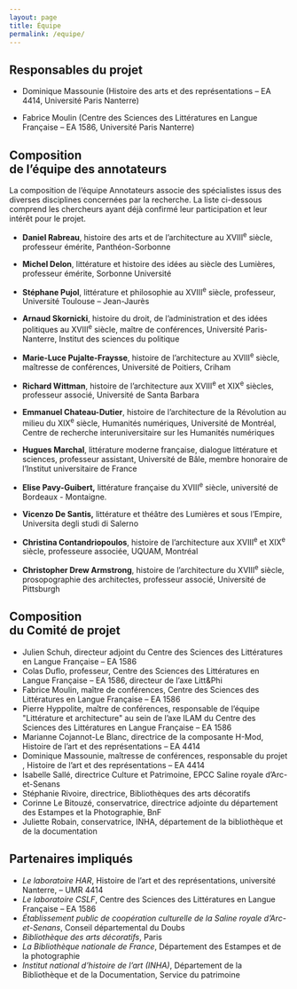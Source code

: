 ```yaml
---
layout: page
title: Équipe
permalink: /equipe/
---
```


## Responsables du projet

-   Dominique Massounie 
    (Histoire des arts et des représentations – EA 4414, Université Paris Nanterre)

-   Fabrice Moulin 
    (Centre des Sciences des Littératures en Langue Française – EA 1586, Université Paris Nanterre)

## Composition <br/>de l’équipe des annotateurs

La composition de l’équipe Annotateurs associe des spécialistes issus des diverses disciplines concernées par la recherche. La liste ci-dessous comprend les chercheurs ayant déjà confirmé leur participation et leur intérêt pour le projet.

-   **Daniel Rabreau**, histoire des arts et de l’architecture au XVIII<sup>e</sup> siècle, professeur émérite, Panthéon-Sorbonne

-   **Michel Delon**, littérature et histoire des idées au siècle des Lumières, professeur émérite, Sorbonne Université

-   **Stéphane Pujol**, littérature et philosophie au XVIII<sup>e</sup> siècle, professeur, Université Toulouse – Jean-Jaurès

-   **Arnaud Skornicki**, histoire du droit, de l’administration et des idées politiques au XVIII<sup>e</sup> siècle, maître de conférences, Université Paris-Nanterre, Institut des sciences du politique

-   **Marie-Luce Pujalte-Fraysse**, histoire de l’architecture au XVIII<sup>e</sup> siècle, maîtresse de conférences, Université de Poitiers, Criham

-   **Richard Wittman**, histoire de l’architecture aux XVIII<sup>e</sup> et XIX<sup>e</sup> siècles, professeur associé, Université de Santa Barbara

-   **Emmanuel Chateau-Dutier**, histoire de l’architecture de la Révolution au milieu du XIX<sup>e</sup> siècle, Humanités numériques, Université de Montréal, Centre de recherche interuniversitaire sur les Humanités numériques

-   **Hugues Marchal**, littérature moderne française, dialogue littérature et sciences, professeur assistant, Université de Bâle, membre honoraire de l’Institut universitaire de France

-   **Elise Pavy-Guibert,** littérature française du XVIII<sup>e</sup> siècle, université de Bordeaux - Montaigne.

-   **Vicenzo De Santis,** littérature et théâtre des Lumières et sous l’Empire, Universita degli studi di Salerno

-   **Christina Contandriopoulos**, histoire de l’architecture aux XVIII<sup>e</sup> et XIX<sup>e</sup> siècle, professeure associée, UQUAM, Montréal

-   **Christopher Drew Armstrong**, histoire de l’architecture du XVIII<sup>e</sup> siècle, prosopographie des architectes, professeur associé, Université de Pittsburgh


## Composition <br/>du Comité de projet

-   Julien Schuh, directeur adjoint du Centre des Sciences des Littératures en Langue Française – EA 1586
-   Colas Duflo, professeur, Centre des Sciences des Littératures en Langue Française – EA 1586, directeur de l’axe Litt&Phi
-   Fabrice Moulin, maître de conférences, Centre des Sciences des Littératures en Langue Française – EA 1586
-   Pierre Hyppolite, maître de conférences, responsable de l’équipe "Littérature et architecture" au sein de l’axe ILAM du Centre des Sciences des Littératures en Langue Française – EA 1586
-   Marianne Cojannot-Le Blanc, directrice de la composante H-Mod, Histoire de l’art et des représentations – EA 4414
-   Dominique Massounie, maîtresse de conférences, responsable du projet , Histoire de l’art et des représentations – EA 4414
-   Isabelle Sallé, directrice Culture et Patrimoine, EPCC Saline royale d’Arc-et-Senans
-   Stéphanie Rivoire, directrice, Bibliothèques des arts décoratifs
-   Corinne Le Bitouzé, conservatrice, directrice adjointe du département des Estampes et la Photographie, BnF
-   Juliette Robain, conservatrice, INHA, département de la bibliothèque et de la documentation

## Partenaires impliqués

- *Le laboratoire HAR*, Histoire de l’art et des représentations, université Nanterre, – UMR 4414
- *Le laboratoire CSLF*, Centre des Sciences des Littératures en Langue Française – EA 1586
- *Établissement public de coopération culturelle de la Saline royale d’Arc-et-Senans*, Conseil départemental du Doubs
- *Bibliothèque des arts décoratifs*, Paris
- *La Bibliothèque nationale de France*, Département des Estampes et de la photographie
- *Institut national d’histoire de l’art (INHA)*, Département de la Bibliothèque et de la Documentation, Service du patrimoine
